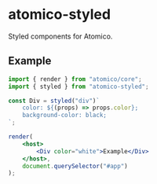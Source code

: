 # atomico-styled

Styled components for Atomico.

## Example

```jsx
import { render } from "atomico/core";
import { styled } from "atomico-styled";

const Div = styled("div")`
    color: ${(props) => props.color};
    background-color: black;
`;

render(
    <host>
        <Div color="white">Example</Div>
    </host>,
    document.querySelector("#app")
);
```

